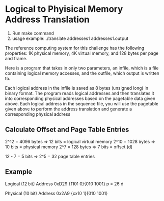 # Logical to Phyisical Memory Address Translation

1. Run make command
2. usage example:  ./translate addresses1 addresses1.output


The reference computing system for this challenge has the following properties: 1K physical memory, 4K virtual memory, and 128 bytes per page and frame.

Here is a program that takes in only two parameters, an infile, which is a file containing logical memory accesses, and the outfile, which output is written to. 

Each logical address in the infile is saved as 8 bytes (unsigned long) in binary format. The program reads logical addresses and then translates it into 
corresponding physical addresses based on the pagetable data given above. Each logical address in the sequence file, you will use the pagetable given above to 
perform the address translation and generate a corresponding physical address

## Calculate Offset and Page Table Entries
2^12 = 4096 bytes   =>   12 bits = logical virtual memory
2^10 = 1028 bytes   =>   10 bits = physical memory
2^7  =  128 bytes   =>    7 bits = offset (d)

12 - 7 = 5 bits     =>      2^5  = 32 page table entries

## Example

Logical (12 bit) Address 
0xD29      {1101 0}{010 1001}
            p = 26     d

Physical (10 bit) Address 
0x2A9      {xx10 1}{010 1001}

